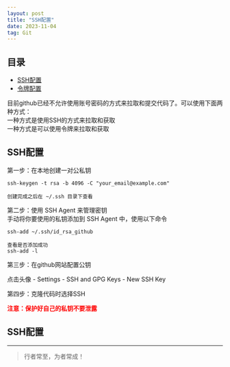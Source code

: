 ```yaml
---
layout: post
title: "SSH配置"
date: 2023-11-04
tag: Git
---
```






## 目录


- [SSH配置](#content1)   
- [令牌配置](#content2)   


目前github已经不允许使用账号密码的方式来拉取和提交代码了。可以使用下面两种方式：<br>
一种方式是使用SSH的方式来拉取和获取<br>
一种方式是可以使用令牌来拉取和获取<br>


<!-- ************************************************ -->
## <a id="content1"></a>SSH配置


第一步：在本地创建一对公私钥
```
ssh-keygen -t rsa -b 4096 -C "your_email@example.com"

创建完成之后在 ~/.ssh 目录下查看
```


第二步：使用 SSH Agent 来管理密钥<br>
手动将你要使用的私钥添加到 SSH Agent 中，使用以下命令
```
ssh-add ~/.ssh/id_rsa_github

查看是否添加成功
ssh-add -l
```

第三步：在github网站配置公钥

点击头像 - Settings - SSH and GPG Keys - New SSH Key


第四步：克隆代码时选择SSH

<span style="color:red; font-weight:Bold">注意：保护好自己的私钥不要泄露</span>


<!-- ************************************************ -->
## <a id="content2"></a>SSH配置




----------
>  行者常至，为者常成！


